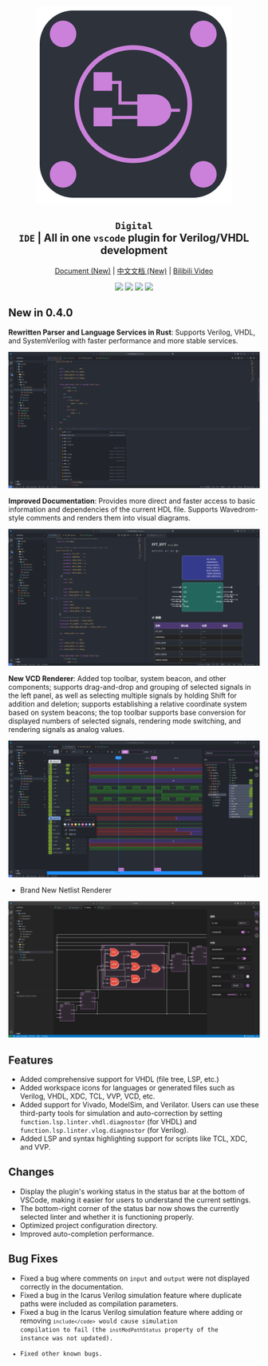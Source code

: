 <div align="center">
<img src="./images/icon.png"/>

## <code>Digital IDE</code> | All in one <code>vscode</code> plugin for Verilog/VHDL development


[Document (New)](https://nc-ai.cn/) | [中文文档 (New)](https://nc-ai.cn/zh/) | [Bilibili Video](https://www.bilibili.com/video/BV1t14y1179V/?spm_id_from=333.999.0.0)

![](https://img.shields.io/badge/version-0.4.0-purple)
![](https://img.shields.io/badge/Verilog-support-green)
![](https://img.shields.io/badge/VHDL-support-green)
![](https://img.shields.io/badge/SystemVerilog-support-green)

</div>

## New in 0.4.0

**Rewritten Parser and Language Services in Rust**: Supports Verilog, VHDL, and SystemVerilog with faster performance and more stable services.

![](./figures/lsp.png)

**Improved Documentation**: Provides more direct and faster access to basic information and dependencies of the current HDL file. Supports Wavedrom-style comments and renders them into visual diagrams.

![](./figures/doc.png)

**New VCD Renderer**: Added top toolbar, system beacon, and other components; supports drag-and-drop and grouping of selected signals in the left panel, as well as selecting multiple signals by holding Shift for addition and deletion; supports establishing a relative coordinate system based on system beacons; the top toolbar supports base conversion for displayed numbers of selected signals, rendering mode switching, and rendering signals as analog values.

![](./figures/vcd.png)

- Brand New Netlist Renderer

![](./figures/netlist.png)

## Features
- Added comprehensive support for VHDL (file tree, LSP, etc.)
- Added workspace icons for languages or generated files such as Verilog, VHDL, XDC, TCL, VVP, VCD, etc.
- Added support for Vivado, ModelSim, and Verilator. Users can use these third-party tools for simulation and auto-correction by setting `function.lsp.linter.vhdl.diagnostor` (for VHDL) and `function.lsp.linter.vlog.diagnostor` (for Verilog).
- Added LSP and syntax highlighting support for scripts like TCL, XDC, and VVP.

## Changes
- Display the plugin's working status in the status bar at the bottom of VSCode, making it easier for users to understand the current settings.
- The bottom-right corner of the status bar now shows the currently selected linter and whether it is functioning properly.
- Optimized project configuration directory.
- Improved auto-completion performance.

## Bug Fixes
- Fixed a bug where comments on `input` and `output` were not displayed correctly in the documentation.
- Fixed a bug in the Icarus Verilog simulation feature where duplicate paths were included as compilation parameters.
- Fixed a bug in the Icarus Verilog simulation feature where adding or removing <code>`include</code>` would cause simulation compilation to fail (the `instModPathStatus` property of the instance was not updated).
- Fixed other known bugs.

